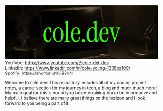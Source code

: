 ![Cole's Code Garden](Images/cole-dot-dev.png)
YouTube: https://www.youtube.com/@cole-dot-dev <br>
LinkedIn: https://www.linkedin.com/in/cole-young-1306ba109/ <br>
Spotify: https://shorturl.at/UBBoN

Welcome to cole.dev! This repository includes all of my coding project notes, a career section for my journey in tech, a blog and much much more! My main goal for this is not only to be entertaining but to be informative and helpful. I believe there are many great things on the horizon and I look forward to you being a part of it. 